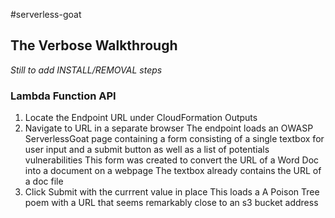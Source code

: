 #serverless-goat 
## The Verbose Walkthrough

*Still to add INSTALL/REMOVAL steps*

### Lambda Function API
1. Locate the Endpoint URL under CloudFormation Outputs
2. Navigate to URL in a separate browser 
The endpoint loads an OWASP ServerlessGoat page containing a form consisting of a single textbox for user input and a submit button as well as a list of potentials vulnerabilities
This form was created to convert the URL of a Word Doc into a document on a webpage
The textbox already contains the URL of a doc file 
3. Click Submit with the currrent value in place
This loads a A Poison Tree poem with a URL that seems remarkably close to an s3 bucket address


